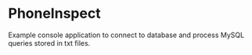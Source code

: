 # PhoneInspect

Example console application to connect to database and process MySQL queries stored in txt files.
